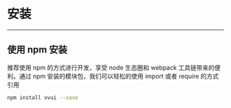 # 安装

----

## 使用 npm 安装
推荐使用 npm 的方式进行开发，享受 node 生态圈和 webpack 工具链带来的便利。通过 npm 安装的模块包，我们可以轻松的使用 import 或者 require 的方式引用

```bash
npm install vvui --save
```

